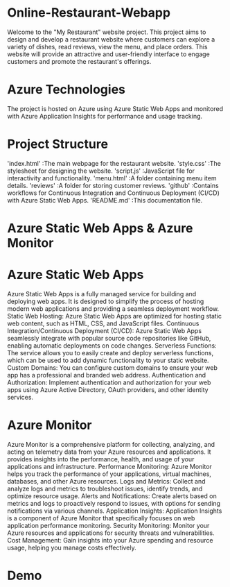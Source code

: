 # Online-Restaurant-Webapp
Welcome to the "My Restaurant" website project. This project aims to design and develop a restaurant website where customers can explore a variety of dishes, read reviews, view the menu, and place orders. 
This website will provide an attractive and user-friendly interface to engage customers and promote the restaurant's offerings.
# Azure Technologies
The project is hosted on Azure using Azure Static Web Apps and monitored with Azure Application Insights for performance and usage tracking.
# Project Structure
'index.html' :The main webpage for the restaurant website.
'style.css' :The stylesheet for designing the website.
'script.js' :JavaScript file for interactivity and functionality.
'menu.html' :A folder containing menu item details.
'reviews'   :A folder for storing customer reviews.
'github'    :Contains workflows for Continuous Integration and Continuous Deployment (CI/CD) with Azure Static Web Apps.
'README.md' :This documentation file.

# Azure Static Web Apps & Azure Monitor

# Azure Static Web Apps
Azure Static Web Apps is a fully managed service for building and deploying web apps. 
It is designed to simplify the process of hosting modern web applications and providing a seamless deployment workflow.
    Static Web Hosting: Azure Static Web Apps are optimized for hosting static web content, such as HTML, CSS, and JavaScript files.
    Continuous Integration/Continuous Deployment (CI/CD): Azure Static Web Apps seamlessly integrate with popular source code repositories like GitHub, enabling automatic deployments on code changes.
    Serverless Functions: The service allows you to easily create and deploy serverless functions, which can be used to add dynamic functionality to your static website.
    Custom Domains: You can configure custom domains to ensure your web app has a professional and branded web address.
    Authentication and Authorization: Implement authentication and authorization for your web apps using Azure Active Directory, OAuth providers, and other identity services.

# Azure Monitor
Azure Monitor is a comprehensive platform for collecting, analyzing, and acting on telemetry data from your Azure resources and applications. 
It provides insights into the performance, health, and usage of your applications and infrastructure.
    Performance Monitoring: Azure Monitor helps you track the performance of your applications, virtual machines, databases, and other Azure resources.
    Logs and Metrics: Collect and analyze logs and metrics to troubleshoot issues, identify trends, and optimize resource usage.
    Alerts and Notifications: Create alerts based on metrics and logs to proactively respond to issues, with options for sending notifications via various channels.
    Application Insights: Application Insights is a component of Azure Monitor that specifically focuses on web application performance monitoring.
    Security Monitoring: Monitor your Azure resources and applications for security threats and vulnerabilities.
    Cost Management: Gain insights into your Azure spending and resource usage, helping you manage costs effectively.

# Demo

